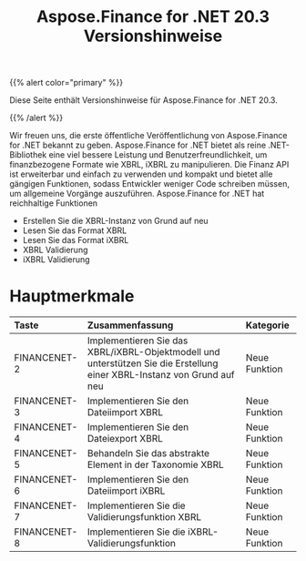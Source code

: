 ﻿---
title: Aspose.Finance for .NET 20.3 Versionshinweise
type: docs
weight: 100
url: /de/net/aspose-finance-for-net-20-3-release-notes/
---
{{% alert color="primary" %}}

Diese Seite enthält Versionshinweise für Aspose.Finance for .NET 20.3.

{{% /alert %}}

Wir freuen uns, die erste öffentliche Veröffentlichung von Aspose.Finance for .NET bekannt zu geben. Aspose.Finance for .NET bietet als reine .NET-Bibliothek eine viel bessere Leistung und Benutzerfreundlichkeit, um finanzbezogene Formate wie XBRL, iXBRL zu manipulieren. Die Finanz API ist erweiterbar und einfach zu verwenden und kompakt und bietet alle gängigen Funktionen, sodass Entwickler weniger Code schreiben müssen, um allgemeine Vorgänge auszuführen.
Aspose.Finance for .NET hat reichhaltige Funktionen

- Erstellen Sie die XBRL-Instanz von Grund auf neu
- Lesen Sie das Format XBRL
- Lesen Sie das Format iXBRL
- XBRL Validierung
- iXBRL Validierung

# Hauptmerkmale

|**Taste**|**Zusammenfassung**|**Kategorie**|
|:- |:- |:- |
|FINANCENET-2|Implementieren Sie das XBRL/iXBRL-Objektmodell und unterstützen Sie die Erstellung einer XBRL-Instanz von Grund auf neu|Neue Funktion|
|FINANCENET-3|Implementieren Sie den Dateiimport XBRL|Neue Funktion|
|FINANCENET-4|Implementieren Sie den Dateiexport XBRL|Neue Funktion|
|FINANCENET-5|Behandeln Sie das abstrakte Element in der Taxonomie XBRL|Neue Funktion|
|FINANCENET-6|Implementieren Sie den Dateiimport iXBRL|Neue Funktion|
|FINANCENET-7|Implementieren Sie die Validierungsfunktion XBRL|Neue Funktion|
|FINANCENET-8|Implementieren Sie die iXBRL-Validierungsfunktion|Neue Funktion|
